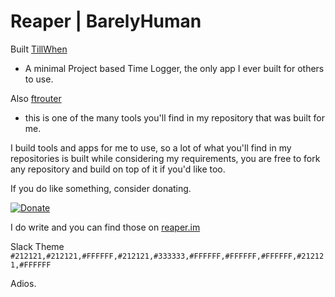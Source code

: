 # Reaper | BarelyHuman

Built [TillWhen](https://tillwhen.barelyhuman.dev) 
 - A minimal Project based Time Logger, the only app I ever built for others to use.

Also [ftrouter](https://github.com/barelyhuman/ftrouter)
 - this is one of the many tools you'll find in my repository that was built for me.


I build tools and apps for me to use, so a lot of what you'll find in my repositories is built while considering my requirements, you are free to fork any repository and build on top of it if you'd like too.

If you do like something, consider donating. 

[![Donate](https://img.shields.io/badge/Donate-black?style=for-the-badge)](https://paypal.me/barelyreaper)


I do write and you can find those on [reaper.im](https://reaper.im/blog)

Slack Theme `#212121,#212121,#FFFFFF,#212121,#333333,#FFFFFF,#FFFFFF,#FFFFFF,#212121,#FFFFFF`

Adios.
